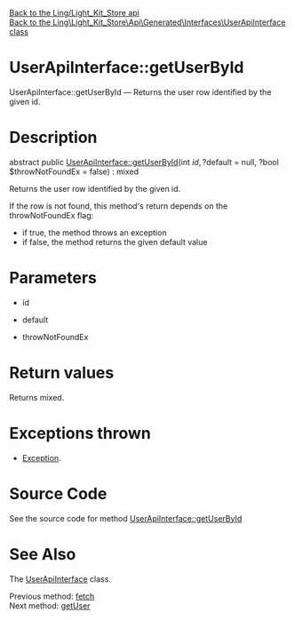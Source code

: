 [Back to the Ling/Light_Kit_Store api](https://github.com/lingtalfi/Light_Kit_Store/blob/master/doc/api/Ling/Light_Kit_Store.md)<br>
[Back to the Ling\Light_Kit_Store\Api\Generated\Interfaces\UserApiInterface class](https://github.com/lingtalfi/Light_Kit_Store/blob/master/doc/api/Ling/Light_Kit_Store/Api/Generated/Interfaces/UserApiInterface.md)


UserApiInterface::getUserById
================



UserApiInterface::getUserById — Returns the user row identified by the given id.




Description
================


abstract public [UserApiInterface::getUserById](https://github.com/lingtalfi/Light_Kit_Store/blob/master/doc/api/Ling/Light_Kit_Store/Api/Generated/Interfaces/UserApiInterface/getUserById.md)(int $id, ?$default = null, ?bool $throwNotFoundEx = false) : mixed




Returns the user row identified by the given id.

If the row is not found, this method's return depends on the throwNotFoundEx flag:
- if true, the method throws an exception
- if false, the method returns the given default value




Parameters
================


- id

    

- default

    

- throwNotFoundEx

    


Return values
================

Returns mixed.


Exceptions thrown
================

- [Exception](http://php.net/manual/en/class.exception.php).&nbsp;







Source Code
===========
See the source code for method [UserApiInterface::getUserById](https://github.com/lingtalfi/Light_Kit_Store/blob/master/Api/Generated/Interfaces/UserApiInterface.php#L95-L95)


See Also
================

The [UserApiInterface](https://github.com/lingtalfi/Light_Kit_Store/blob/master/doc/api/Ling/Light_Kit_Store/Api/Generated/Interfaces/UserApiInterface.md) class.

Previous method: [fetch](https://github.com/lingtalfi/Light_Kit_Store/blob/master/doc/api/Ling/Light_Kit_Store/Api/Generated/Interfaces/UserApiInterface/fetch.md)<br>Next method: [getUser](https://github.com/lingtalfi/Light_Kit_Store/blob/master/doc/api/Ling/Light_Kit_Store/Api/Generated/Interfaces/UserApiInterface/getUser.md)<br>

